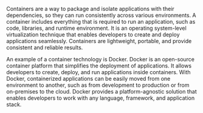 

Containers are a way to package and isolate applications with their dependencies, so they can run consistently across various environments. A container includes everything that is required to run an application, such as code, libraries, and runtime environment. It is an operating system-level virtualization technique that enables developers to create and deploy applications seamlessly. Containers are lightweight, portable, and provide consistent and reliable results.

An example of a container technology is Docker. Docker is an open-source container platform that simplifies the deployment of applications. It allows developers to create, deploy, and run applications inside containers. With Docker, containerized applications can be easily moved from one environment to another, such as from development to production or from on-premises to the cloud. Docker provides a platform-agnostic solution that enables developers to work with any language, framework, and application stack.